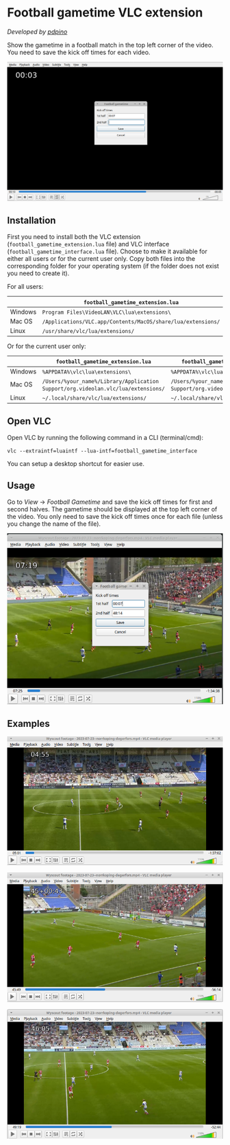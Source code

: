 # Football gametime VLC extension

_Developed by [pdpino](https://github.com/pdpino)_

Show the gametime in a football match in the top left corner of the video.
You need to save the kick off times for each video.

![gametime|100x100](demos/example-black.png)


## Installation

First you need to install both the VLC extension (`football_gametime_extension.lua` file) and VLC interface (`football_gametime_interface.lua` file).
Choose to make it available for either all users or for the current user only.
Copy both files into the corresponding folder for your operating system (if the folder does not exist you need to create it).

For all users:

| | `football_gametime_extension.lua` | `football_gametime_interface.lua` |
|---|---|---|
| Windows | `Program Files\VideoLAN\VLC\lua\extensions\` | `Program Files\VideoLAN\VLC\lua\intf\` |
| Mac OS | `/Applications/VLC.app/Contents/MacOS/share/lua/extensions/` | `/Applications/VLC.app/Contents/MacOS/share/lua/intf/` |
| Linux | `/usr/share/vlc/lua/extensions/` | `/usr/share/vlc/lua/intf/` |



Or for the current user only:

| | `football_gametime_extension.lua` | `football_gametime_interface.lua` |
|---|---|---|
| Windows | `%APPDATA%\vlc\lua\extensions\` | `%APPDATA%\vlc\lua\intf\` |
| Mac OS | `/Users/%your_name%/Library/Application Support/org.videolan.vlc/lua/extensions/` | `/Users/%your_name%/Library/Application Support/org.videolan.vlc/lua/intf/` |
| Linux | `~/.local/share/vlc/lua/extensions/` | `~/.local/share/vlc/lua/intf/` |



## Open VLC

Open VLC by running the following command in a CLI (terminal/cmd):

```
vlc --extraintf=luaintf --lua-intf=football_gametime_interface
```

You can setup a desktop shortcut for easier use.


## Usage

Go to _View_ -> _Football Gametime_ and save the kick off times for first and second halves.
The gametime should be displayed at the top left corner of the video.
You only need to save the kick off times once for each file (unless you change the name of the file).

![popup](demos/example-popup.png)

## Examples

![example-h1](demos/example-h1.png)

![example-h1-46](demos/example-h1-46.png)

![example-h2](demos/example-h2.png)

